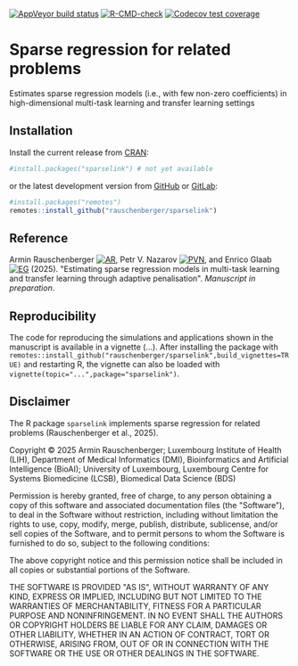 
[![AppVeyor build status](https://ci.appveyor.com/api/projects/status/github/rauschenberger/sparselink?svg=true)](https://ci.appveyor.com/project/rauschenberger/sparselink)
[![R-CMD-check](https://github.com/rauschenberger/sparselink/actions/workflows/R-CMD-check.yaml/badge.svg)](https://github.com/rauschenberger/sparselink/actions/workflows/R-CMD-check.yaml)
[![Codecov test coverage](https://codecov.io/gh/rauschenberger/sparselink/graph/badge.svg)](https://app.codecov.io/gh/rauschenberger/sparselink)

# Sparse regression for related problems

Estimates sparse regression models (i.e., with few non-zero coefficients) in high-dimensional multi-task learning and transfer learning settings

## Installation

Install the current release from
[CRAN](https://CRAN.R-project.org/package=sparselink):

``` r
#install.packages("sparselink") # not yet available
```

or the latest development version from [GitHub](https://github.com/lcsb-bds/sparselink) or [GitLab](https://gitlab.lcsb.uni.lu/bds/sparselink):

``` r
#install.packages("remotes")
remotes::install_github("rauschenberger/sparselink")
```

## Reference

Armin Rauschenberger 
[![AR](https://info.orcid.org/wp-content/uploads/2019/11/orcid_16x16.png)](https://orcid.org/0000-0001-6498-4801),
Petr V. Nazarov
[![PVN](https://info.orcid.org/wp-content/uploads/2019/11/orcid_16x16.png)](https://orcid.org/0000-0003-3443-0298),
and Enrico Glaab
[![EG](https://info.orcid.org/wp-content/uploads/2019/11/orcid_16x16.png)](https://orcid.org/0000-0003-3977-7469) (2025).
"Estimating sparse regression models in multi-task learning and transfer learning through adaptive penalisation".
*Manuscript in preparation*.

## Reproducibility

The code for reproducing the simulations and applications shown in the manuscript is available in a vignette (...). After installing the package with `remotes::install_github("rauschenberger/sparselink",build_vignettes=TRUE)` and restarting R, the vignette can also be loaded with `vignette(topic="...",package="sparselink")`.

<!--
[![CRAN version](https://www.r-pkg.org/badges/version/sparselink)](https://CRAN.R-project.org/package=sparselink)
[![CRAN RStudio mirror downloads](https://cranlogs.r-pkg.org/badges/sparselink)](https://CRAN.R-project.org/package=sparselink)
[![Total CRAN downloads](https://cranlogs.r-pkg.org/badges/grand-total/sparselink)](https://CRAN.R-project.org/package=sparselink)
-->

## Disclaimer

The R package `sparselink` implements sparse regression for related problems (Rauschenberger et al., 2025).

Copyright &copy; 2025 Armin Rauschenberger; Luxembourg Institute of Health (LIH), Department of Medical Informatics (DMI), Bioinformatics and Artificial Intelligence (BioAI); University of Luxembourg, Luxembourg Centre for Systems Biomedicine (LCSB), Biomedical Data Science (BDS)

Permission is hereby granted, free of charge, to any person obtaining a copy of this software and associated documentation files (the "Software"), to deal in the Software without restriction, including without limitation the rights to use, copy, modify, merge, publish, distribute, sublicense, and/or sell copies of the Software, and to permit persons to whom the Software is furnished to do so, subject to the following conditions:

The above copyright notice and this permission notice shall be included in all copies or substantial portions of the Software.

THE SOFTWARE IS PROVIDED "AS IS", WITHOUT WARRANTY OF ANY KIND, EXPRESS OR IMPLIED, INCLUDING BUT NOT LIMITED TO THE WARRANTIES OF MERCHANTABILITY, FITNESS FOR A PARTICULAR PURPOSE AND NONINFRINGEMENT. IN NO EVENT SHALL THE AUTHORS OR COPYRIGHT HOLDERS BE LIABLE FOR ANY CLAIM, DAMAGES OR OTHER LIABILITY, WHETHER IN AN ACTION OF CONTRACT, TORT OR OTHERWISE, ARISING FROM, OUT OF OR IN CONNECTION WITH THE SOFTWARE OR THE USE OR OTHER DEALINGS IN THE SOFTWARE.
